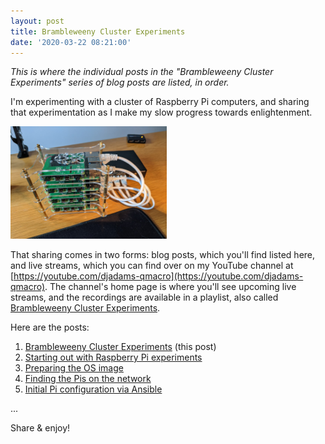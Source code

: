 ```yaml
---
layout: post
title: Brambleweeny Cluster Experiments
date: '2020-03-22 08:21:00'
---
```


_This is where the individual posts in the "Brambleweeny Cluster Experiments" series of blog posts are listed, in order._

I'm experimenting with a cluster of Raspberry Pi computers, and sharing that experimentation as I make my slow progress towards enlightenment.

<img src="/content/images/2020/03/picluster.png" alt="The cluster" width="250" height="180" />

That sharing comes in two forms: blog posts, which you'll find listed here, and live streams, which you can find over on my YouTube channel at [https://youtube.com/djadams-qmacro](https://youtube.com/djadams-qmacro). The channel's home page is where you'll see upcoming live streams, and the recordings are available in a playlist, also called [Brambleweeny Cluster Experiments](https://www.youtube.com/playlist?list=PLfctWmgNyOIf9rXaZp9RSM2YVxAPGGthe).

Here are the posts:

1. [Brambleweeny Cluster Experiments](/2020/03/22/brambleweeny-cluster-experiments) (this post)
1. [Starting out with Raspberry Pi experiments](/2020/03/22/starting-out-with-raspberry-pi-experiments)
1. [Preparing the OS image](/2020/03/22/preparing-the-os-image)
1. [Finding the Pis on the network](/2020/03/22/finding-the-pis-on-the-network)
1. [Initial Pi configuration via Ansible](/2020/04/05/initial-pi-configuration-via-ansible)

...

Share & enjoy!
